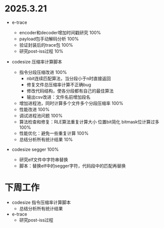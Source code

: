 # 2025.3.21
- e-trace
    + encoder和decoder增加时间戳研究 100%
    + payload包手动解码分析 100%
    + 验证封装后的trace包 100%
    + 研究post-iss过程 10%

- codesize 压缩率计算脚本
    + 指令分段压缩改进 100%
        * nbit连续匹配算法，当分段小于n时直接返回
        * 修复文件总压缩率计算不正确bug
        * 修改代码结构，使各分段都有自己的最佳算法
        * 输出csv改进：文件名前增加段名
    + 增加进程池，同时计算多个文件多个分段压缩率 100%
    + 性能改进 100%
    + 调试进程池问题 100%
    + 算法检查和修复：RLE算法重复计算大小 位置bit简化 bitmask位计算过多 100%
    + 性能优化：避免一些重复计算 100%
    + 总结分析所有统计结果 10%

- codesize segger 100%
    + 研究elf文件中字符串替换
    + 脚本：替换elf中的segger字符，代码段中的匹配再替换

# 下周工作
- codesize 指令压缩率计算脚本
    + 总结分析所有统计结果
- e-trace
    + 研究post-iss过程